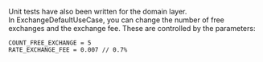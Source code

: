 Unit tests have also been written for the domain layer.
<br />
In ExchangeDefaultUseCase, you can change the number of free exchanges and the exchange fee. These are controlled by the parameters:
```
COUNT_FREE_EXCHANGE = 5
RATE_EXCHANGE_FEE = 0.007 // 0.7%
```
